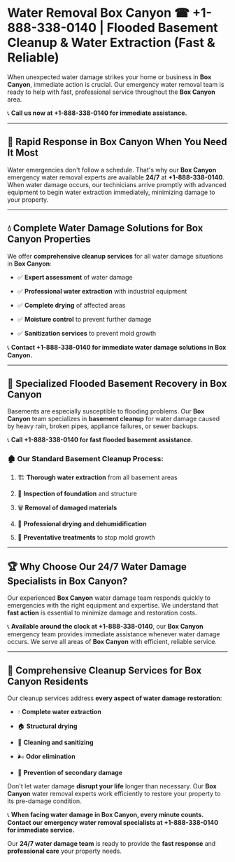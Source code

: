 # Water Removal Box Canyon ☎ +1-888-338-0140 | Flooded Basement Cleanup & Water Extraction (Fast & Reliable)

When unexpected water damage strikes your home or business in **Box Canyon**, immediate action is crucial. Our emergency water removal team is ready to help with fast, professional service throughout the **Box Canyon** area. 

📞 **Call us now at +1-888-338-0140 for immediate assistance.**
---
## 🚀 Rapid Response in Box Canyon When You Need It Most
Water emergencies don't follow a schedule. That's why our **Box Canyon** emergency water removal experts are available **24/7** at **+1-888-338-0140**. When water damage occurs, our technicians arrive promptly with advanced equipment to begin water extraction immediately, minimizing damage to your property.
---
## 💧 Complete Water Damage Solutions for Box Canyon Properties
We offer **comprehensive cleanup services** for all water damage situations in **Box Canyon**:
- ✅ **Expert assessment** of water damage  
- ✅ **Professional water extraction** with industrial equipment  
- ✅ **Complete drying** of affected areas  
- ✅ **Moisture control** to prevent further damage  
- ✅ **Sanitization services** to prevent mold growth  
📞 **Contact +1-888-338-0140 for immediate water damage solutions in Box Canyon.**
---
## 🌊 Specialized Flooded Basement Recovery in Box Canyon
Basements are especially susceptible to flooding problems. Our **Box Canyon** team specializes in **basement cleanup** for water damage caused by heavy rain, broken pipes, appliance failures, or sewer backups. 
📞 **Call +1-888-338-0140 for fast flooded basement assistance.**
### 🏚️ Our Standard Basement Cleanup Process:
1. 🏗️ **Thorough water extraction** from all basement areas  
2. 🔎 **Inspection of foundation** and structure  
3. 🗑️ **Removal of damaged materials**  
4. 💨 **Professional drying and dehumidification**  
5. 🚫 **Preventative treatments** to stop mold growth  
---
## 🏆 Why Choose Our 24/7 Water Damage Specialists in Box Canyon?
Our experienced **Box Canyon** water damage team responds quickly to emergencies with the right equipment and expertise. We understand that **fast action** is essential to minimize damage and restoration costs.
📞 **Available around the clock at +1-888-338-0140**, our **Box Canyon** emergency team provides immediate assistance whenever water damage occurs. We serve all areas of **Box Canyon** with efficient, reliable service.
---
## 🧹 Comprehensive Cleanup Services for Box Canyon Residents
Our cleanup services address **every aspect of water damage restoration**:
- 💧 **Complete water extraction**  
- 🏠 **Structural drying**  
- 🧼 **Cleaning and sanitizing**  
- 🌬️ **Odor elimination**  
- 🚫 **Prevention of secondary damage**  
Don't let water damage **disrupt your life** longer than necessary. Our **Box Canyon** water removal experts work efficiently to restore your property to its pre-damage condition.
📞 **When facing water damage in Box Canyon, every minute counts. Contact our emergency water removal specialists at +1-888-338-0140 for immediate service.**
Our **24/7 water damage team** is ready to provide the **fast response** and **professional care** your property needs.
